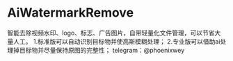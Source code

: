 # AiWatermarkRemove

智能去除视频水印、logo、标志、广告图片，自带轻量化文件管理，可以节省大量人工。
1.标准版可以自动识别目标物并使高斯模糊处理；
2.专业版可以借助ai处理掉目标物并尽量保持原图的完整性；
telegram：@phoenixwey
